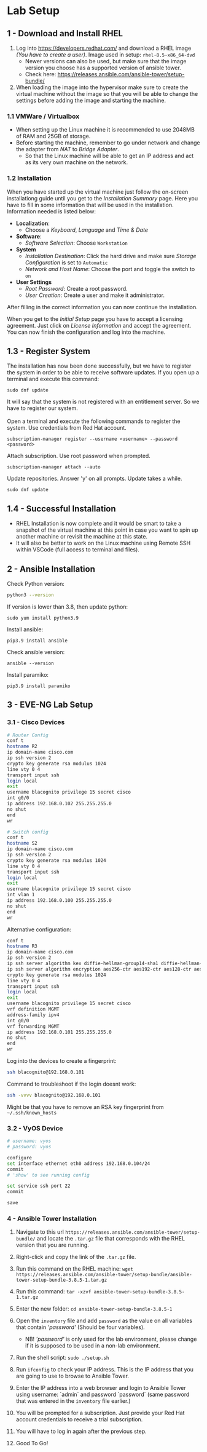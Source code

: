 # Lab Setup

## 1 - Download and Install RHEL
1. Log into https://developers.redhat.com/ and download a RHEL image *(You have to create a user)*. Image used in setup: `rhel-8.5-x86_64-dvd` 
    - Newer versions can also be used, but make sure that the image version you choose has a supported version of ansible tower. 
    - Check here: https://releases.ansible.com/ansible-tower/setup-bundle/
2. When loading the image into the hypervisor make sure to create the virtual machine without the image so that you will be able to change the settings before adding the image and starting the machine. 

### 1.1 VMWare / Virtualbox
- When setting up the Linux machine it is recommended to use 2048MB of RAM and 25GB of storage.
- Before starting the machine, remember to go under network and change the adapter from *NAT* to *Bridge Adapter*. 
    - So that the Linux machine will be able to get an IP address and act as its very own machine on the network.

### 1.2 Installation
When you have started up the virtual machine just follow the on-screen installationg guide until you get to the *Installation Summary* page. Here you have to fill in some information that will be used in the installation. Information needed is listed below:

- **Localization**: 
    - Choose a *Keyboard*, *Language* and *Time & Date* 
- **Software**:
    - *Software Selection*: Choose `Workstation`
- **System**
    - *Installation Destination*: Click the hard drive and make sure *Storage Configuration* is set to `Automatic`
    - *Network and Host Name*: Choose the port and toggle the switch to `on`
- **User Settings**
    - *Root Password*: Create a root password.
    - *User Creation*: Create a user and make it administrator.

After filling in the correct information you can now continue the installation.

When you get to the *Initial Setup* page you have to accept a licensing agreement. Just click on *License Information* and accept the agreement. You can now finish the configuration and log into the machine. 


## 1.3 - Register System
The installation has now been done successfully, but we have to register the system in order to be able to receive software updates.
If you open up a terminal and execute this command: 
```
sudo dnf update
```
It will say that the system is not registered with an entitlement server. So we have to register our system. 
<br>
<br>
Open a terminal and execute the following commands to register the system. Use credentials from Red Hat account.
```
subscription-manager register --username <username> --password <password>
```
Attach subscription. Use root password when prompted.
```
subscription-manager attach --auto
```
Update repositories. Answer 'y' on all prompts. Update takes a while.
```
sudo dnf update
```

## 1.4 - Successful Installation
- RHEL Installation is now complete and it would be smart to take a snapshot of the virtual machine at this point in case you want to spin up another machine or revisit the machine at this state.
- It will also be better to work on the Linux machine using Remote SSH within VSCode (full access to terminal and files). 


## 2 - Ansible Installation

Check Python version:
```bash
python3 --version
````
If version is lower than 3.8, then update python:
```
sudo yum install python3.9
```
Install ansible:
```
pip3.9 install ansible
````
Check ansible version:
```
ansible --version
```
Install paramiko:
```
pip3.9 install paramiko
```

## 3 - EVE-NG Lab Setup
### 3.1 - Cisco Devices
```bash
# Router Config
conf t
hostname R2
ip domain-name cisco.com
ip ssh version 2
crypto key generate rsa modulus 1024
line vty 0 4
transport input ssh
login local
exit
username blacognito privilege 15 secret cisco
int g0/0
ip address 192.168.0.102 255.255.255.0
no shut
end
wr

# Switch config
conf t
hostname S2
ip domain-name cisco.com
ip ssh version 2
crypto key generate rsa modulus 1024
line vty 0 4
transport input ssh
login local
exit
username blacognito privilege 15 secret cisco
int vlan 1
ip address 192.168.0.100 255.255.255.0
no shut
end
wr
```
Alternative configuration:
```bash
conf t
hostname R3
ip domain-name cisco.com
ip ssh version 2
ip ssh server algorithm kex diffie-hellman-group14-sha1 diffie-hellman-group-exchange-sha1
ip ssh server algorithm encryption aes256-ctr aes192-ctr aes128-ctr aes256-cbc aes192-cbc aes128-cbc
crypto key generate rsa modulus 1024
line vty 0 4
transport input ssh
login local
exit
username blacognito privilege 15 secret cisco
vrf definition MGMT
address-family ipv4
int g0/0
vrf forwarding MGMT
ip address 192.168.0.101 255.255.255.0
no shut
end
wr
```
Log into the devices to create a fingerprint:
```bash
ssh blacognito@192.168.0.101
```
Command to troubleshoot if the login doesnt work:
```bash
ssh -vvvv blacognito@192.168.0.101
```
Might be that you have to remove an RSA key fingerprint from `~/.ssh/known_hosts`


### 3.2 - VyOS Device
```bash
# username: vyos
# password: vyos

configure
set interface ethernet eth0 address 192.168.0.104/24
commit
# 'show' to see running config

set service ssh port 22
commit

save
```


### 4 - Ansible Tower Installation

1. Navigate to this url `https://releases.ansible.com/ansible-tower/setup-bundle/` and locate the `.tar.gz` file that corresponds with the RHEL version that you are running.
2. Right-click and copy the link of the `.tar.gz` file.
3. Run this command on the RHEL machine: `wget https://releases.ansible.com/ansible-tower/setup-bundle/ansible-tower-setup-bundle-3.8.5-1.tar.gz`

4. Run this command: `tar -xzvf ansible-tower-setup-bundle-3.8.5-1.tar.gz`
5. Enter the new folder: `cd ansible-tower-setup-bundle-3.8.5-1`
6. Open the `inventory` file and add `password` as the value on all variables that contain *'password'* (Should be four variables).
    - NB! *'password'* is only used for the lab environment, please change if it is supposed to be used in a non-lab environment.
7. Run the shell script: `sudo ./setup.sh`
8. Run `ifconfig` to check your IP address. This is the IP address that you are going to use to browse to Ansible Tower.
9. Enter the IP address into a web browser and login to Ansible Tower using username: ´admin´ and password ´password´ (same password that was entered in the `inventory` file earlier.)
10. You will be prompted for a subscription. Just provide your Red Hat account credentials to receive a trial subscription.
11. You will have to log in again after the previous step. 
12. Good To Go!
